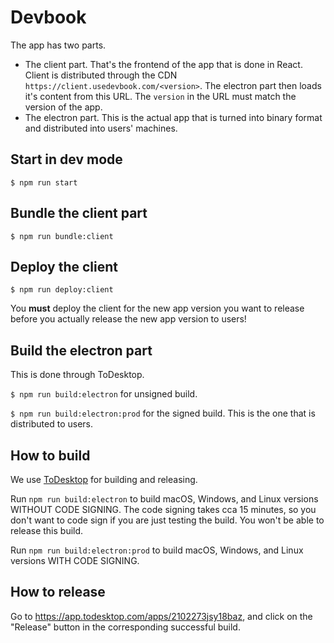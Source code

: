 # Devbook
The app has two parts.
- The client part. That's the frontend of the app that is done in React. Client is distributed through the CDN `https://client.usedevbook.com/<version>`. The electron part then loads it's content from this URL. The `version` in the URL must match the version of the app.
- The electron part. This is the actual app that is turned into binary format and distributed into users' machines.

## Start in dev mode
`$ npm run start`

## Bundle the client part
`$ npm run bundle:client`

## Deploy the client
`$ npm run deploy:client`

You **must** deploy the client for the new app version you want to release before you actually release the new app version to users!

## Build the electron part
This is done through ToDesktop.

`$ npm run build:electron` for unsigned build.

`$ npm run build:electron:prod` for the signed build. This is the one that is distributed to users.

## How to build

We use [ToDesktop](https://www.todesktop.com/) for building and releasing.

Run `npm run build:electron` to build macOS, Windows, and Linux versions WITHOUT CODE SIGNING. The code signing takes cca 15 minutes, so you don't want to code sign if you are just testing the build. You won't be able to release this build.

Run `npm run build:electron:prod` to build macOS, Windows, and Linux versions WITH CODE SIGNING.

## How to release

Go to https://app.todesktop.com/apps/2102273jsy18baz, and click on the "Release" button in the corresponding successful build.


